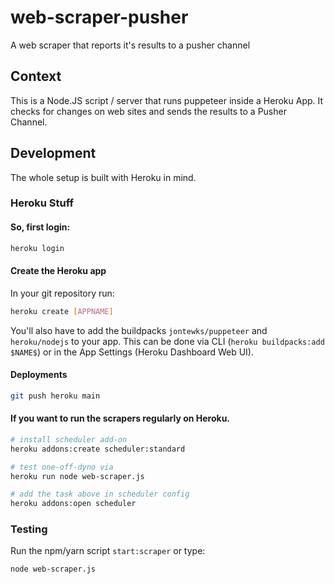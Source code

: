 # web-scraper-pusher
A web scraper that reports it's results to a pusher channel

## Context
This is a Node.JS script / server that runs puppeteer inside a Heroku App. It checks for changes on web sites and sends the results to a Pusher Channel.

## Development
The whole setup is built with Heroku in mind.

### Heroku Stuff

#### So, first login:
```bash
heroku login
```

#### Create the Heroku app
In your git repository run:
```bash
heroku create [APPNAME]
```

You'll also have to add the buildpacks `jontewks/puppeteer` and `heroku/nodejs` to your app. This can be done via CLI (`heroku buildpacks:add $NAME$`) or in the App Settings (Heroku Dashboard Web UI).

#### Deployments
```bash
git push heroku main
```

####  If you want to run the scrapers regularly on Heroku.
```bash
# install scheduler add-on
heroku addons:create scheduler:standard

# test one-off-dyno via
heroku run node web-scraper.js

# add the task above in scheduler config
heroku addons:open scheduler
```

### Testing

Run the npm/yarn script `start:scraper` or type:

```bash
node web-scraper.js
```